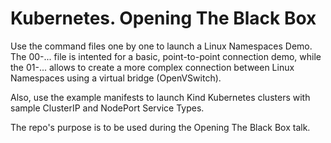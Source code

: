 # Kubernetes. Opening The Black Box

Use the command files one by one to launch a Linux Namespaces Demo. The 00-... file is intented for a basic, point-to-point connection demo, while the 01-... allows to create a more complex connection between Linux Namespaces using a virtual bridge (OpenVSwitch).

Also, use the example manifests to launch Kind Kubernetes clusters with sample ClusterIP and NodePort Service Types.

The repo's purpose is to be used during the Opening The Black Box talk.
